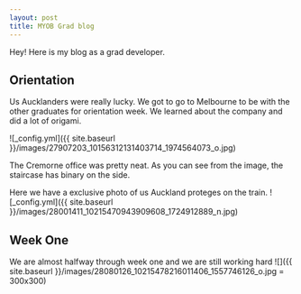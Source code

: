 ```yaml
---
layout: post
title: MYOB Grad blog
---
```


Hey!  Here is my blog as a grad developer.

## Orientation

Us Aucklanders were really lucky. We got to go to Melbourne to be with the other graduates for orientation week.  We learned about the company and did a lot of origami.

![_config.yml]({{ site.baseurl }}/images/27907203_10156312131403714_1974564073_o.jpg)

The Cremorne office was pretty neat.  As you can see from the image, the staircase has binary on the side.

Here we have a exclusive photo of us Auckland proteges on the train.
![_config.yml]({{ site.baseurl }}/images/28001411_10215470943909608_1724912889_n.jpg)

## Week One
We are almost halfway through week one and we are still working hard
![]({{ site.baseurl }}/images/28080126_10215478216011406_1557746126_o.jpg = 300x300)
